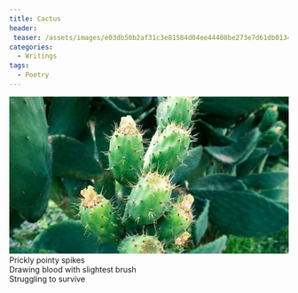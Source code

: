 ```yaml
---
title: Cactus
header:
 teaser: /assets/images/e03db50b2af31c3e81584d04ee44408be273e7d61db0134990f8_640_cactus.jpg
categories:
  - Writings
tags:
  - Poetry
---
```

<img src="/assets/images/e03db50b2af31c3e81584d04ee44408be273e7d61db0134990f8_640_cactus.jpg">Prickly pointy spikes  
 Drawing blood with slightest brush  
 Struggling to survive
